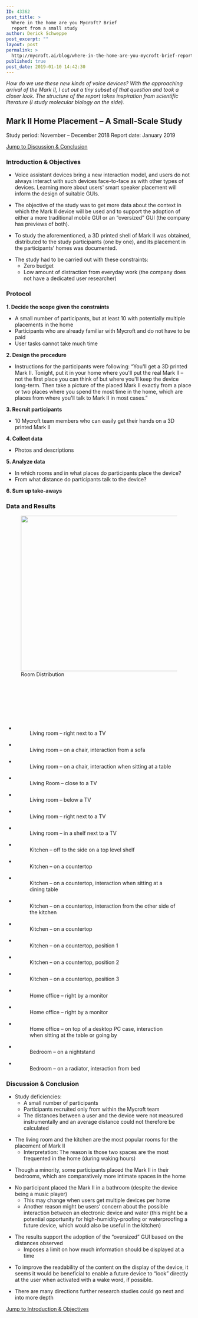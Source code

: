 ```yaml
---
ID: 43362
post_title: >
  Where in the home are you Mycroft? Brief
  report from a small study
author: Derick Schweppe
post_excerpt: ""
layout: post
permalink: >
  http://mycroft.ai/blog/where-in-the-home-are-you-mycroft-brief-report-from-a-small-study-2/
published: true
post_date: 2019-01-10 14:42:30
---
```

<em>How do we use these new kinds of voice devices? With the approaching arrival of the Mark II, I cut out a tiny subset of that question and took a closer look. The structure of the report takes inspiration from scientific literature (I study molecular biology on the side).</em>
<h2><strong>Mark II Home Placement – A Small-Scale Study</strong></h2>
Study period: November – December 2018
Report date: January 2019

<a href="#Discussion-Conclusion">Jump to Discussion &amp; Conclusion</a>
<div id="Introduction-Objectives"></div>
<h3><strong>Introduction &amp; Objectives</strong></h3>
<ul>
 	<li>Voice assistant devices bring a new interaction model, and users do not always interact with such devices face-to-face as with other types of devices. Learning more about users' smart speaker placement will inform the design of suitable GUIs.</li>
</ul>
<ul>
 	<li>The objective of the study was to get more data about the context in which the Mark II device will be used and to support the adoption of either a more traditional mobile GUI or an “oversized” GUI (the company has previews of both).</li>
</ul>
<ul>
 	<li>To study the aforementioned, a 3D printed shell of Mark II was obtained, distributed to the study participants (one by one), and its placement in the participants’ homes was documented.</li>
</ul>
<ul>
 	<li>The study had to be carried out with these constraints:
<ul>
 	<li>Zero budget</li>
 	<li>Low amount of distraction from everyday work (the company does not have a dedicated user researcher)</li>
</ul>
</li>
</ul>
<h3><strong>Protocol</strong></h3>
<strong>1. Decide the scope given the constraints </strong>
<ul>
 	<li>A small number of participants, but at least 10 with potentially multiple placements in the home</li>
 	<li>Participants who are already familiar with Mycroft and do not have to be paid</li>
 	<li>User tasks cannot take much time</li>
</ul>
<strong>2. Design the procedure</strong>
<ul>
 	<li>Instructions for the participants were following: “You'll get a 3D printed Mark II. Tonight, put it in your home where you'll put the real Mark II – not the first place you can think of but where you'll keep the device long-term. Then take a picture of the placed Mark II exactly from a place or two places where you spend the most time in the home, which are places from where you'll talk to Mark II in most cases.”</li>
</ul>
<strong>3. Recruit participants</strong>
<ul>
 	<li>10 Mycroft team members who can easily get their hands on a 3D printed Mark II</li>
</ul>
<strong>4. Collect data</strong>
<ul>
 	<li>Photos and descriptions</li>
</ul>
<strong>5. Analyze data</strong>
<ul>
 	<li>In which rooms and in what places do participants place the device?</li>
 	<li>From what distance do participants talk to the device?</li>
</ul>
<strong>6. Sum up take-aways</strong>
<h3><strong>Data and Results</strong></h3>
<figure class="wp-block-image is-resized"><img class="wp-image-43253" src="https://mycroft.ai/wp-content/uploads/2019/01/mark-2-home-placement-study.png" alt="" width="638" height="420" /><figcaption>Room Distribution</figcaption></figure>
<div class="wp-block-spacer" style="height: 100px;" aria-hidden="true"></div>
<ul class="wp-block-gallery columns-3 is-cropped">
 	<li class="blocks-gallery-item">
<figure><a href="https://mycroft.ai/wp-content/uploads/2019/01/Living-room-1.jpg"><img class="wp-image-43414" src="https://mycroft.ai/wp-content/uploads/2019/01/Living-room-1.jpg" alt="" data-id="43414" data-link="http://mycroft.ai/living-room-1/" /></a><figcaption>Living room – right next to a TV</figcaption></figure>
</li>
 	<li class="blocks-gallery-item">
<figure><a href="https://mycroft.ai/wp-content/uploads/2019/01/Living-room-2.jpg"><img class="wp-image-43415" src="https://mycroft.ai/wp-content/uploads/2019/01/Living-room-2.jpg" alt="" data-id="43415" data-link="http://mycroft.ai/living-room-2/" /></a><figcaption>Living room – on a chair, interaction from a sofa</figcaption></figure>
</li>
 	<li class="blocks-gallery-item">
<figure><a href="https://mycroft.ai/wp-content/uploads/2019/01/Living-room-3.jpg"><img class="wp-image-43416" src="https://mycroft.ai/wp-content/uploads/2019/01/Living-room-3.jpg" alt="" data-id="43416" data-link="http://mycroft.ai/living-room-3/" /></a><figcaption>Living room – on a chair, interaction when sitting at a table</figcaption></figure>
</li>
 	<li class="blocks-gallery-item">
<figure><a href="https://mycroft.ai/wp-content/uploads/2019/01/Living-room-4.jpg"><img class="wp-image-43417" src="https://mycroft.ai/wp-content/uploads/2019/01/Living-room-4.jpg" alt="" data-id="43417" data-link="http://mycroft.ai/living-room-4/" /></a><figcaption>Living Room – close to a TV</figcaption></figure>
</li>
 	<li class="blocks-gallery-item">
<figure><a href="https://mycroft.ai/wp-content/uploads/2019/01/Living-room-5.jpg"><img class="wp-image-43418" src="https://mycroft.ai/wp-content/uploads/2019/01/Living-room-5.jpg" alt="" data-id="43418" data-link="http://mycroft.ai/living-room-5/" /></a><figcaption>Living room – below a TV</figcaption></figure>
</li>
 	<li class="blocks-gallery-item">
<figure><a href="https://mycroft.ai/wp-content/uploads/2019/01/Living-room-6.jpg"><img class="wp-image-43419" src="https://mycroft.ai/wp-content/uploads/2019/01/Living-room-6.jpg" alt="" data-id="43419" data-link="http://mycroft.ai/living-room-6/" /></a><figcaption>Living room – right next to a TV</figcaption></figure>
</li>
 	<li class="blocks-gallery-item">
<figure><a href="https://mycroft.ai/wp-content/uploads/2019/01/Living-room-7.jpg"><img class="wp-image-43420" src="https://mycroft.ai/wp-content/uploads/2019/01/Living-room-7.jpg" alt="" data-id="43420" data-link="http://mycroft.ai/living-room-7/" /></a><figcaption>Living room – in a shelf next to a TV</figcaption></figure>
</li>
 	<li class="blocks-gallery-item">
<figure><a href="https://mycroft.ai/wp-content/uploads/2019/01/Kitchen-1.jpg"><img class="wp-image-43406" src="https://mycroft.ai/wp-content/uploads/2019/01/Kitchen-1.jpg" alt="" data-id="43406" data-link="http://mycroft.ai/kitchen-1/" /></a><figcaption>Kitchen – off to the side on a top level shelf</figcaption></figure>
</li>
 	<li class="blocks-gallery-item">
<figure><a href="https://mycroft.ai/wp-content/uploads/2019/01/Kitchen-2.jpg"><img class="wp-image-43407" src="https://mycroft.ai/wp-content/uploads/2019/01/Kitchen-2.jpg" alt="" data-id="43407" data-link="http://mycroft.ai/kitchen-2/" /></a><figcaption>Kitchen – on a countertop</figcaption></figure>
</li>
 	<li class="blocks-gallery-item">
<figure><a href="https://mycroft.ai/wp-content/uploads/2019/01/Kitchen-3.jpg"><img class="wp-image-43408" src="https://mycroft.ai/wp-content/uploads/2019/01/Kitchen-3.jpg" alt="" data-id="43408" data-link="http://mycroft.ai/kitchen-3/" /></a><figcaption>Kitchen – on a countertop, interaction when sitting at a dining table</figcaption></figure>
</li>
 	<li class="blocks-gallery-item">
<figure><a href="https://mycroft.ai/wp-content/uploads/2019/01/Kitchen-4.jpg"><img class="wp-image-43409" src="https://mycroft.ai/wp-content/uploads/2019/01/Kitchen-4.jpg" alt="" data-id="43409" data-link="http://mycroft.ai/kitchen-4/" /></a><figcaption>Kitchen – on a countertop, interaction from the other side of the kitchen</figcaption></figure>
</li>
 	<li class="blocks-gallery-item">
<figure><a href="https://mycroft.ai/wp-content/uploads/2019/01/Kitchen-5.jpg"><img class="wp-image-43410" src="https://mycroft.ai/wp-content/uploads/2019/01/Kitchen-5.jpg" alt="" data-id="43410" data-link="http://mycroft.ai/kitchen-5/" /></a><figcaption>Kitchen – on a countertop</figcaption></figure>
</li>
 	<li class="blocks-gallery-item">
<figure><a href="https://mycroft.ai/wp-content/uploads/2019/01/Kitchen-6.jpg"><img class="wp-image-43411" src="https://mycroft.ai/wp-content/uploads/2019/01/Kitchen-6.jpg" alt="" data-id="43411" data-link="http://mycroft.ai/kitchen-6/" /></a><figcaption>Kitchen – on a countertop, position 1</figcaption></figure>
</li>
 	<li class="blocks-gallery-item">
<figure><a href="https://mycroft.ai/wp-content/uploads/2019/01/Kitchen-7.jpg"><img class="wp-image-43412" src="https://mycroft.ai/wp-content/uploads/2019/01/Kitchen-7.jpg" alt="" data-id="43412" data-link="http://mycroft.ai/kitchen-7/" /></a><figcaption>Kitchen – on a countertop, position 2</figcaption></figure>
</li>
 	<li class="blocks-gallery-item">
<figure><a href="https://mycroft.ai/wp-content/uploads/2019/01/Kitchen-8.jpg"><img class="wp-image-43413" src="https://mycroft.ai/wp-content/uploads/2019/01/Kitchen-8.jpg" alt="" data-id="43413" data-link="http://mycroft.ai/kitchen-8/" /></a><figcaption>Kitchen – on a countertop, position 3</figcaption></figure>
</li>
 	<li class="blocks-gallery-item">
<figure><a href="https://mycroft.ai/wp-content/uploads/2019/01/Home-office-1.jpeg"><img class="wp-image-43403" src="https://mycroft.ai/wp-content/uploads/2019/01/Home-office-1.jpeg" alt="" data-id="43403" data-link="http://mycroft.ai/home-office-1/" /></a><figcaption>Home office – right by a monitor</figcaption></figure>
</li>
 	<li class="blocks-gallery-item">
<figure><a href="https://mycroft.ai/wp-content/uploads/2019/01/Home-office-2.jpg"><img class="wp-image-43404" src="https://mycroft.ai/wp-content/uploads/2019/01/Home-office-2.jpg" alt="" data-id="43404" data-link="http://mycroft.ai/home-office-2/" /></a><figcaption>Home office – right by a monitor</figcaption></figure>
</li>
 	<li class="blocks-gallery-item">
<figure><a href="https://mycroft.ai/wp-content/uploads/2019/01/Home-office-3.jpg"><img class="wp-image-43405" src="https://mycroft.ai/wp-content/uploads/2019/01/Home-office-3.jpg" alt="" data-id="43405" data-link="http://mycroft.ai/home-office-3/" /></a><figcaption>Home office – on top of a desktop PC case, interaction when sitting at the table or going by</figcaption></figure>
</li>
 	<li class="blocks-gallery-item">
<figure><a href="https://mycroft.ai/wp-content/uploads/2019/01/Bedroom-1.jpg"><img class="wp-image-43401" src="https://mycroft.ai/wp-content/uploads/2019/01/Bedroom-1.jpg" alt="" data-id="43401" data-link="http://mycroft.ai/bedroom-1/" /></a><figcaption>Bedroom – on a nightstand</figcaption></figure>
</li>
 	<li class="blocks-gallery-item">
<figure><a href="https://mycroft.ai/wp-content/uploads/2019/01/Bedroom-2.jpg"><img class="wp-image-43402" src="https://mycroft.ai/wp-content/uploads/2019/01/Bedroom-2.jpg" alt="" data-id="43402" data-link="http://mycroft.ai/bedroom-2/" /></a><figcaption>Bedroom – on a radiator, interaction from bed</figcaption></figure>
</li>
</ul>
<div id="Discussion-Conclusion"></div>
<h3><strong>Discussion &amp; Conclusion</strong></h3>
<ul>
 	<li>Study deficiencies:
<ul>
 	<li>A small number of participants</li>
 	<li>Participants recruited only from within the Mycroft team</li>
 	<li>The distances between a user and the device were not measured instrumentally and an average distance could not therefore be calculated</li>
</ul>
</li>
</ul>
<ul>
 	<li>The living room and the kitchen are the most popular rooms for the placement of Mark II
<ul>
 	<li>Interpretation: The reason is those two spaces are the most frequented in the home (during waking hours)</li>
</ul>
</li>
</ul>
<ul>
 	<li>Though a minority, some participants placed the Mark II in their bedrooms, which are comparatively more intimate spaces in the home</li>
</ul>
<ul>
 	<li>No participant placed the Mark II in a bathroom (despite the device being a music player)
<ul>
 	<li>This may change when users get multiple devices per home</li>
 	<li>Another reason might be users’ concern about the possible interaction between an electronic device and water (this might be a potential opportunity for high-humidity-proofing or waterproofing a future device, which would also be useful in the kitchen)</li>
</ul>
</li>
</ul>
<ul>
 	<li>The results support the adoption of the “oversized” GUI based on the distances observed
<ul>
 	<li>Imposes a limit on how much information should be displayed at a time</li>
</ul>
</li>
</ul>
<ul>
 	<li>To improve the readability of the content on the display of the device, it seems it would be beneficial to enable a future device to “look” directly at the user when activated with a wake word, if possible.</li>
</ul>
<ul>
 	<li>There are many directions further research studies could go next and into more depth</li>
</ul>
<a href="#Introduction-Objectives">Jump to Introduction &amp; Objectives</a>